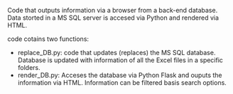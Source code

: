 Code that outputs information via a browser from a back-end database. Data storted in a MS SQL server is accesed via Python and rendered via HTML. 

code cotains two functions: 

- replace_DB.py: code that updates (replaces) the MS SQL database. Database is updated with information of all the Excel files in a specific folders. 
- render_DB.py: Acceses the database via Python Flask and ouputs the information via HTML. Information can be filtered basis search options. 


